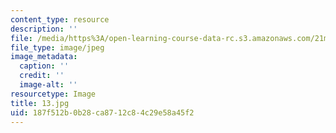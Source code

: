 ```yaml
---
content_type: resource
description: ''
file: /media/https%3A/open-learning-course-data-rc.s3.amazonaws.com/21m-380-music-and-technology-contemporary-history-and-aesthetics-fall-2009/187f512b0b28ca8712c84c29e58a45f2_13.jpg
file_type: image/jpeg
image_metadata:
  caption: ''
  credit: ''
  image-alt: ''
resourcetype: Image
title: 13.jpg
uid: 187f512b-0b28-ca87-12c8-4c29e58a45f2
---
```

